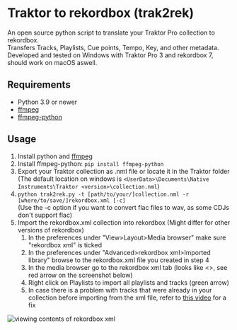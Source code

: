 # Traktor to rekordbox (trak2rek)
An open source python script to translate your Traktor Pro collection to rekordbox. <br>
Transfers Tracks, Playlists, Cue points, Tempo, Key, and other metadata. <br>
Developed and tested on Windows with Traktor Pro 3 and rekordbox 7, should work on macOS aswell.

## Requirements
* Python 3.9 or newer
* [ffmpeg](https://ffmpeg.org)
* [ffmpeg-python](https://github.com/kkroening/ffmpeg-python)

## Usage
1. Install python and [ffmpeg](https://ffmpeg.org/download.html)
2. Install ffmpeg-python: `pip install ffmpeg-python`
3. Export your Traktor collection as .nml file or locate it in the Traktor folder (The default location on windows is `<UserData>\Documents\Native Instruments\Traktor <version>\collection.nml`)
4. `python trak2rek.py -t [path/to/your/]collection.nml -r [where/to/save/]rekordbox.xml [-c]` <br> (Use the -c option if you want to convert flac files to wav, as some CDJs don't support flac)
5. Import the rekordbox.xml collection into rekordbox (Might differ for other versions of rekordbox)
   1. In the preferences under "View>Layout>Media browser" make sure "rekordbox xml" is ticked
   2. In the preferences under "Advanced>rekordbox xml>Imported library" browse to the rekordbox.xml file you created in step 4
   3. In the media browser go to the rekordbox xml tab (looks like <>, see red arrow on the screenshot below)
   4. Right click on Playlists to import all playlists and tracks (green arrow)
   5. In case there is a problem with tracks that were already in your collection before importing from the xml file, refer to [this video](https://youtu.be/xzW0jHWSNPk) for a fix

![viewing contents of rekordbox xml](https://github.com/user-attachments/assets/5ea0e64a-c686-48c2-856f-b73816b271c9)

